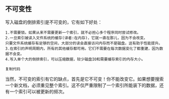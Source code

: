## 不可变性

写入磁盘的倒排索引是不可变的，它有如下好处：

```
1.不需要锁。如果从来不需要更新一个索引，就不必担心多个程序同时尝试修改。
2.一旦索引被读入文件系统的缓存(译者:在内存)，它就一直在那儿，因为不会改变。
只要文件系统缓存有足够的空间，大部分的读会直接访问内存而不是磁盘。这有助于性能提升。
3.在索引的声明周期内，所有的其他缓存都可用。它们不需要在每次数据变化了都重建，因为数据不会变。
4.写入单个大的倒排索引，可以压缩数据，较少磁盘IO和需要缓存索引的内存大小。

复制代码
```

当然，不可变的索引有它的缺点，首先是它不可变！你不能改变它。如果想要搜索一个新文档，必须重见整个索引。这不仅严重限制了一个索引所能装下的数据，还有一个索引可以被更新的频次。




